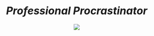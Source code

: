 <div align="center">
  <h1><strong><em>Professional Procrastinator</em></strong></h1>
  <a href="https://dayoftheshirt.com/shirts/90333/dormouse-is-a-pro-pampling"><img src="https://media2.dayoftheshirt.com/f1w6yt9il42q15ws3231lkcu7fu4/dormouse-is-a-pro-pampling.jpg"/></a>
</div>  
